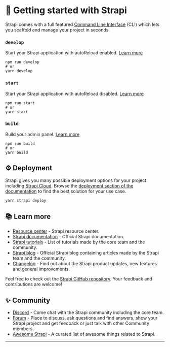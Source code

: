 # 🚀 Getting started with Strapi

Strapi comes with a full featured [Command Line Interface](https://docs.strapi.io/dev-docs/cli) (CLI) which lets you scaffold and manage your project in seconds.

### `develop`

Start your Strapi application with autoReload enabled. [Learn more](https://docs.strapi.io/dev-docs/cli#strapi-develop)

```
npm run develop
# or
yarn develop
```

### `start`

Start your Strapi application with autoReload disabled. [Learn more](https://docs.strapi.io/dev-docs/cli#strapi-start)

```
npm run start
# or
yarn start
```

### `build`

Build your admin panel. [Learn more](https://docs.strapi.io/dev-docs/cli#strapi-build)

```
npm run build
# or
yarn build
```

## ⚙️ Deployment

Strapi gives you many possible deployment options for your project including [Strapi Cloud](https://cloud.strapi.io). Browse the [deployment section of the documentation](https://docs.strapi.io/dev-docs/deployment) to find the best solution for your use case.

```
yarn strapi deploy
```

## 📚 Learn more

-   [Resource center](https://strapi.io/resource-center) - Strapi resource center.
-   [Strapi documentation](https://docs.strapi.io) - Official Strapi documentation.
-   [Strapi tutorials](https://strapi.io/tutorials) - List of tutorials made by the core team and the community.
-   [Strapi blog](https://strapi.io/blog) - Official Strapi blog containing articles made by the Strapi team and the community.
-   [Changelog](https://strapi.io/changelog) - Find out about the Strapi product updates, new features and general improvements.

Feel free to check out the [Strapi GitHub repository](https://github.com/strapi/strapi). Your feedback and contributions are welcome!

## ✨ Community

-   [Discord](https://discord.strapi.io) - Come chat with the Strapi community including the core team.
-   [Forum](https://forum.strapi.io/) - Place to discuss, ask questions and find answers, show your Strapi project and get feedback or just talk with other Community members.
-   [Awesome Strapi](https://github.com/strapi/awesome-strapi) - A curated list of awesome things related to Strapi.

---
